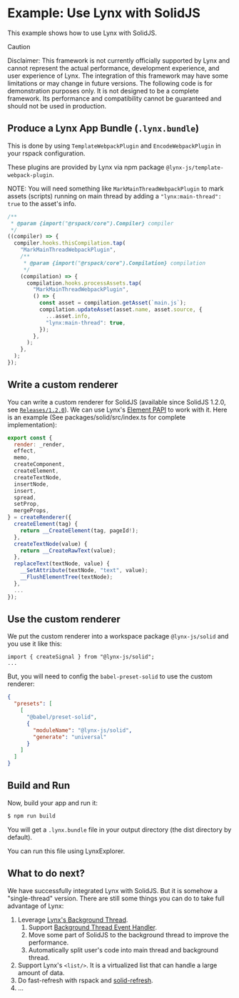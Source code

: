 # Example: Use Lynx with SolidJS

This example shows how to use Lynx with SolidJS.

> [!CAUTION]
> Disclaimer: This framework is not currently officially supported by Lynx and cannot represent the actual performance, development experience, and user experience of Lynx. The integration of this framework may have some limitations or may change in future versions.
> The following code is for demonstration purposes only. It is not designed to be a complete framework. Its performance and compatibility cannot be guaranteed and should not be used in production.

## Produce a Lynx App Bundle (`.lynx.bundle`)

This is done by using `TemplateWebpackPlugin` and `EncodeWebpackPlugin` in your rspack configuration.

These plugins are provided by Lynx via npm package `@lynx-js/template-webpack-plugin`.

NOTE: You will need something like `MarkMainThreadWebpackPlugin` to mark assets (scripts) running on main thread by adding a `"lynx:main-thread": true` to the asset's info.

```js
/**
 * @param {import("@rspack/core").Compiler} compiler
 */
((compiler) => {
  compiler.hooks.thisCompilation.tap(
    "MarkMainThreadWebpackPlugin",
    /**
     * @param {import("@rspack/core").Compilation} compilation
     */
    (compilation) => {
      compilation.hooks.processAssets.tap(
        "MarkMainThreadWebpackPlugin",
        () => {
          const asset = compilation.getAsset(`main.js`);
          compilation.updateAsset(asset.name, asset.source, {
            ...asset.info,
            "lynx:main-thread": true,
          });
        },
      );
    },
  );
});
```

## Write a custom renderer

You can write a custom renderer for SolidJS (available since SolidJS 1.2.0, see [`Releases/1.2.0`](https://github.com/solidjs/solid/releases/tag/v1.2.0)). We can use Lynx's [Element PAPI](https://lynxjs.org/api/engine/element-api.html) to work with it. Here is an example (See packages/solid/src/index.ts for complete implementation):

```js
export const {
  render: _render,
  effect,
  memo,
  createComponent,
  createElement,
  createTextNode,
  insertNode,
  insert,
  spread,
  setProp,
  mergeProps,
} = createRenderer({
  createElement(tag) {
    return __CreateElement(tag, pageId!);
  },
  createTextNode(value) {
    return __CreateRawText(value);
  },
  replaceText(textNode, value) {
    __SetAttribute(textNode, "text", value);
    __FlushElementTree(textNode);
  },
  ...
});
```

## Use the custom renderer

We put the custom renderer into a workspace package `@lynx-js/solid` and you use it like this:

```tsx
import { createSignal } from "@lynx-js/solid";
...
```

But, you will need to config the `babel-preset-solid` to use the custom renderer:

```json
{
  "presets": [
    [
      "@babel/preset-solid",
      {
        "moduleName": "@lynx-js/solid",
        "generate": "universal"
      }
    ]
  ]
}
```

## Build and Run

Now, build your app and run it:

```sh
$ npm run build
```

You will get a `.lynx.bundle` file in your output directory (the dist directory by default).

You can run this file using LynxExplorer.

## What to do next?

We have successfully integrated Lynx with SolidJS. But it is somehow a "single-thread" version. There are still some things you can do to take full advantage of Lynx:

1. Leverage [Lynx's Background Thread](https://lynxjs.org/guide/spec.html#background-scripting-thread-historically-known-as-js-thread).
   1. Support [Background Thread Event Handler](https://lynxjs.org/guide/spec.html#background-thread-event-handler).
   1. Move some part of SolidJS to the background thread to improve the performance.
   1. Automatically split user's code into main thread and background thread.
1. Support Lynx's `<list/>`. It is a virtualized list that can handle a large amount of data.
1. Do fast-refresh with rspack and [solid-refresh](https://github.com/solidjs/solid-refresh).
1. ...
